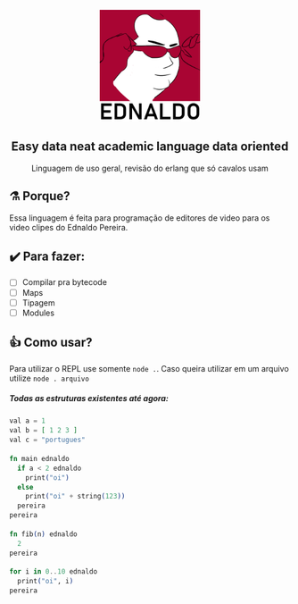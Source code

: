 
<p align="center"><img src="./logo.png" alt="Gray shape shifter" height="200"/></p>
<h2 align="center"> Easy data neat academic language data oriented</h2>
<p align="center">Linguagem de uso geral, revisão do erlang que só cavalos usam</p>

## :alembic: Porque? 
Essa linguagem é feita para programação de editores de video para os video clipes do Ednaldo Pereira.

## :heavy_check_mark: Para fazer:
- [ ] Compilar pra bytecode
- [ ] Maps
- [ ] Tipagem 
- [ ] Modules

## :thumbsup: Como usar?
Para utilizar o REPL use somente ``node .``. Caso queira utilizar em um arquivo utilize ``node . arquivo``

##### Todas as estruturas existentes até agora:
```elixir
val a = 1
val b = [ 1 2 3 ]
val c = "portugues"

fn main ednaldo
  if a < 2 ednaldo
    print("oi")
  else
    print("oi" + string(123))
  pereira
pereira 

fn fib(n) ednaldo
  2
pereira 

for i in 0..10 ednaldo
  print("oi", i)
pereira 

```
